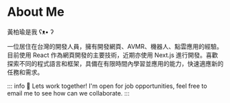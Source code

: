 # About Me

黃柏瑜是我 ʕᴥ• ʔ

一位居住在台灣的開發人員，擁有開發網頁、AVMR、機器人、點雲應用的經驗。目前使用 React 作為網頁開發的主要技術，近期亦使用 Next.js 進行開發。喜歡探索不同的程式語言和框架，具備在有限時間內學習並應用的能力，快速適應新的任務和需求。

::: info :rocket: Lets work together!
I'm open for job opportunities, feel free to email me to see how can we collaborate.
:::
